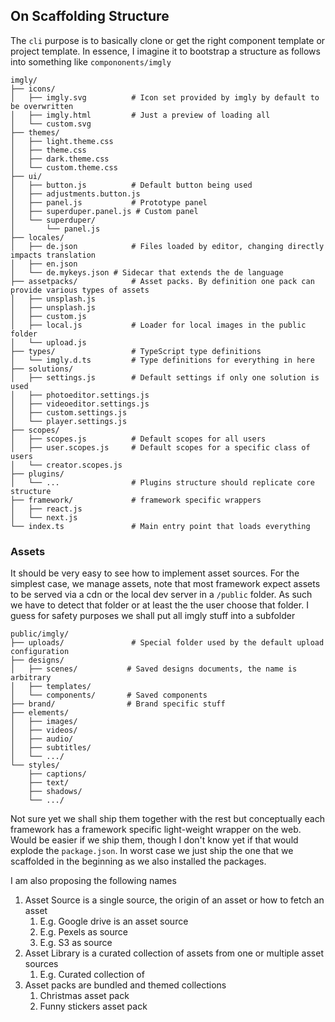 ## On Scaffolding Structure
The `cli` purpose is to basically clone or get the right component template or project template.
In essence, I imagine it to bootstrap a structure as follows into something like `compononents/imgly` 


```
imgly/
├── icons/
│   ├── imgly.svg          # Icon set provided by imgly by default to be overwritten
│   ├── imgly.html         # Just a preview of loading all
│   └── custom.svg  
├── themes/
│   ├── light.theme.css 
│   ├── theme.css 
│   ├── dark.theme.css 
│   └── custom.theme.css
├── ui/
│   ├── button.js          # Default button being used
│   ├── adjustments.button.js 
│   ├── panel.js           # Prototype panel
│   ├── superduper.panel.js # Custom panel 
│   └── superduper/
│       └── panel.js 
├── locales/
│   ├── de.json            # Files loaded by editor, changing directly impacts translation
│   ├── en.json 
│   └── de.mykeys.json # Sidecar that extends the de language 
├── assetpacks/            # Asset packs. By definition one pack can provide various types of assets
│   ├── unsplash.js
│   ├── unsplash.js
│   ├── custom.js           
│   ├── local.js           # Loader for local images in the public folder
│   └── upload.js          
├── types/                 # TypeScript type definitions
│   └── imgly.d.ts         # Type definitions for everything in here
├── solutions/ 
│   ├── settings.js        # Default settings if only one solution is used
│   ├── photoeditor.settings.js 
│   ├── videoeditor.settings.js 
│   ├── custom.settings.js
│   └── player.settings.js
├── scopes/
│   ├── scopes.js          # Default scopes for all users
│   ├── user.scopes.js     # Default scopes for a specific class of users
│   └── creator.scopes.js
├── plugins/
│   └── ...                # Plugins structure should replicate core structure
├── framework/             # framework specific wrappers
│   ├── react.js 
│   └── next.js
└── index.ts               # Main entry point that loads everything
```


### Assets
It should be very easy to see how to implement asset sources. For the simplest case, we manage assets, note that most framework expect assets to be served via a cdn or the local dev server in a `/public` folder. As such we have to detect that folder or at least the the user choose that folder. I guess for safety purposes we shall put all imgly stuff into a subfolder 

```
public/imgly/
├── uploads/               # Special folder used by the default upload configuration
├── designs/
│   ├── scenes/           # Saved designs documents, the name is arbitrary
│   ├── templates/
│   └── components/       # Saved components
├── brand/                # Brand specific stuff
├── elements/
│   ├── images/
│   ├── videos/
│   ├── audio/
│   ├── subtitles/
│   └── .../
└── styles/
    ├── captions/
    ├── text/
    ├── shadows/
    └── .../
```

Not sure yet we shall ship them together with the rest but conceptually each framework has a framework specific light-weight wrapper on the web. Would be easier if we ship them, though I don't know yet if that would explode the `package.json`. In worst case we just ship the one that we scaffolded in the beginning as we also installed the packages.


I am also proposing the following names

1. Asset Source is a single source, the origin of an asset or how to fetch an asset
   1. E.g. Google drive is an asset source
   2. E.g. Pexels as source
   3. E.g. S3 as source
2. Asset Library is a curated collection of assets from one or multiple asset sources
   1. E.g. Curated collection of 
3. Asset packs are bundled and themed collections
   1. Christmas asset pack
   2. Funny stickers asset pack 
   